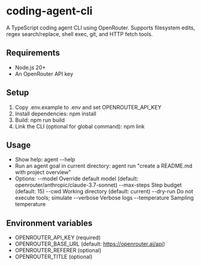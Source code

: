 # coding-agent-cli

A TypeScript coding agent CLI using OpenRouter. Supports filesystem edits, regex search/replace, shell exec, git, and HTTP fetch tools.

## Requirements
- Node.js 20+
- An OpenRouter API key

## Setup
1. Copy .env.example to .env and set OPENROUTER_API_KEY
2. Install dependencies:
   npm install
3. Build:
   npm run build
4. Link the CLI (optional for global command):
   npm link

## Usage
- Show help:
  agent --help
- Run an agent goal in current directory:
  agent run "create a README.md with project overview"
- Options:
  --model <slug>            Override default model (default: openrouter/anthropic/claude-3.7-sonnet)
  --max-steps <n>          Step budget (default: 15)
  --cwd <path>             Working directory (default: current)
  --dry-run                 Do not execute tools; simulate
  --verbose                 Verbose logs
  --temperature <t>        Sampling temperature

## Environment variables
- OPENROUTER_API_KEY (required)
- OPENROUTER_BASE_URL (default: https://openrouter.ai/api)
- OPENROUTER_REFERER (optional)
- OPENROUTER_TITLE (optional)
